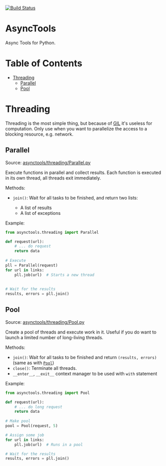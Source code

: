 [![Build Status](https://api.travis-ci.org/kolypto/py-asynctools.png?branch=master)](https://travis-ci.org/kolypto/py-asynctools)


AsyncTools
==========

Async Tools for Python.

Table of Contents
=================

* <a href="#user-content-threading">Threading</a>
    * <a href="#user-content-parallel">Parallel</a>
    * <a href="#user-content-pool">Pool</a> 

Threading
=========

Threading is the most simple thing, but because of [GIL](https://wiki.python.org/moin/GlobalInterpreterLock) it's useless for computation.
Only use when you want to parallelize the access to a blocking resource, e.g. network.

Parallel
--------

Source: [asynctools/threading/Parallel.py](asynctools/threading/Parallel.py)

Execute functions in parallel and collect results.
Each function is executed in its own thread, all threads exit immediately.

Methods:

* `join()`: Wait for all tasks to be finished, and return two lists:
    
    * A list of results
    * A list of exceptions

Example:

```python
from asynctools.threading import Parallel

def request(url):
    # ... do request
    return data
   
# Execute
pll = Parallel(request)
for url in links:
    pll.job(url)  # Starts a new thread
    
    
# Wait for the results
results, errors = pll.join()
```



Pool
----

Source: [asynctools/threading/Pool.py](asynctools/threading/Pool.py)

Create a pool of threads and execute work in it.
Useful if you do want to launch a limited number of long-living threads.

Methods:

* `join()`: Wait for all tasks to be finished and return `(results, errors)` (same as with [`Pool`](#pool))
* `close()`: Terminate all threads.
* `__enter__`, `__exit__` context manager to be used with `with` statement

Example:

```python
from asynctools.threading import Pool

def request(url):
    # ... do long request
    return data
   
# Make pool
pool = Pool(request, 5)

# Assign some job
for url in links:
    pll.job(url)  # Runs in a pool

# Wait for the results
results, errors = pll.join()
```
